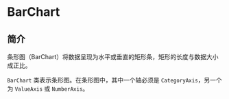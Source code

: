 # BarChart

## 简介

条形图（BarChart）将数据呈现为水平或垂直的矩形条，矩形的长度与数据大小成正比。

`BarChart` 类表示条形图。在条形图中，其中一个轴必须是 `CategoryAxis`，另一个为 `ValueAxis` 或 `NumberAxis`。